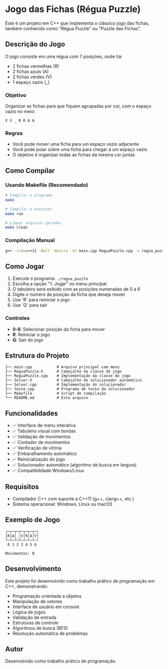 # Jogo das Fichas (Régua Puzzle)

Este é um projeto em C++ que implementa o clássico jogo das fichas, também conhecido como "Régua Puzzle" ou "Puzzle das Fichas".

## Descrição do Jogo

O jogo consiste em uma régua com 7 posições, onde há:
- 2 fichas vermelhas (R)
- 2 fichas azuis (A) 
- 2 fichas verdes (V)
- 1 espaço vazio (_)

### Objetivo
Organizar as fichas para que fiquem agrupadas por cor, com o espaço vazio no meio:
```
V V _ R R A A
```

### Regras
- Você pode mover uma ficha para um espaço vazio adjacente
- Você pode pular sobre uma ficha para chegar a um espaço vazio
- O objetivo é organizar todas as fichas da mesma cor juntas

## Como Compilar

### Usando Makefile (Recomendado)
```bash
# Compilar o programa
make

# Compilar e executar
make run

# Limpar arquivos gerados
make clean
```

### Compilação Manual
```bash
g++ -std=c++11 -Wall -Wextra -O2 main.cpp ReguaPuzzle.cpp -o regua_puzzle
```

## Como Jogar

1. Execute o programa: `./regua_puzzle`
2. Escolha a opção "1. Jogar" no menu principal
3. O tabuleiro será exibido com as posições numeradas de 0 a 6
4. Digite o número da posição da ficha que deseja mover
5. Use 'R' para reiniciar o jogo
6. Use 'Q' para sair

### Controles
- **0-6**: Selecionar posição da ficha para mover
- **R**: Reiniciar o jogo
- **Q**: Sair do jogo

## Estrutura do Projeto

```
├── main.cpp           # Arquivo principal com menu
├── ReguaPuzzle.h      # Cabeçalho da classe do jogo
├── ReguaPuzzle.cpp    # Implementação da classe do jogo
├── Solver.h           # Cabeçalho do solucionador automático
├── Solver.cpp         # Implementação do solucionador
├── teste.cpp          # Programa de teste do solucionador
├── Makefile           # Script de compilação
└── README.md          # Este arquivo
```

## Funcionalidades

- ✅ Interface de menu interativa
- ✅ Tabuleiro visual com bordas
- ✅ Validação de movimentos
- ✅ Contador de movimentos
- ✅ Verificação de vitória
- ✅ Embaralhamento automático
- ✅ Reinicialização do jogo
- ✅ Solucionador automático (algoritmo de busca em largura)
- ✅ Compatibilidade Windows/Linux

## Requisitos

- Compilador C++ com suporte a C++11 (g++, clang++, etc.)
- Sistema operacional: Windows, Linux ou macOS

## Exemplo de Jogo

```
┌─┬─┬─┬─┬─┬─┬─┐
│R│A│_│V│R│A│V│
└─┴─┴─┴─┴─┴─┴─┘
 0 1 2 3 4 5 6

Movimentos: 0
```

## Desenvolvimento

Este projeto foi desenvolvido como trabalho prático de programação em C++, demonstrando:
- Programação orientada a objetos
- Manipulação de vetores
- Interface de usuário em console
- Lógica de jogos
- Validação de entrada
- Estruturas de controle
- Algoritmos de busca (BFS)
- Resolução automática de problemas

## Autor

Desenvolvido como trabalho prático de programação. 